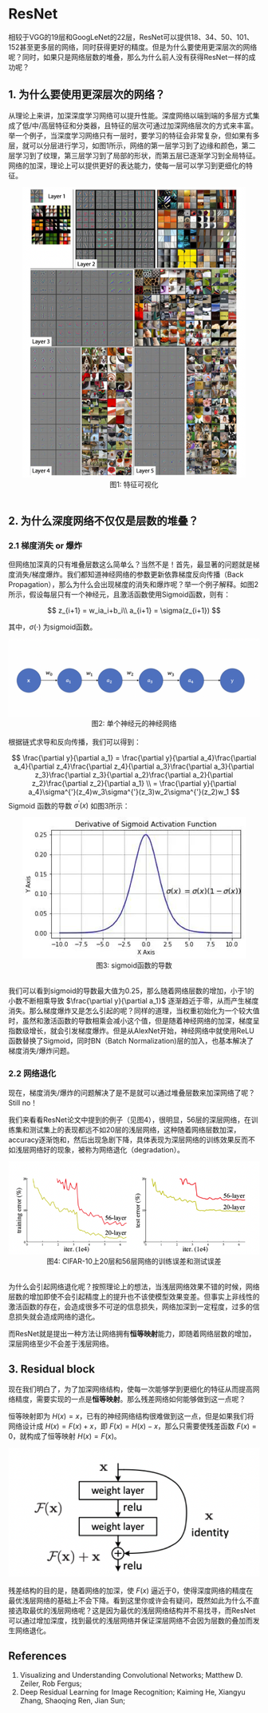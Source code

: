 # ResNet

相较于VGG的19层和GoogLeNet的22层，ResNet可以提供18、34、50、101、152甚至更多层的网络，同时获得更好的精度。但是为什么要使用更深层次的网络呢？同时，如果只是网络层数的堆叠，那么为什么前人没有获得ResNet一样的成功呢？

## 1. 为什么要使用更深层次的网络？

从理论上来讲，加深深度学习网络可以提升性能。深度网络以端到端的多层方式集成了低/中/高层特征和分类器，且特征的层次可通过加深网络层次的方式来丰富。举一个例子，当深度学习网络只有一层时，要学习的特征会非常复杂，但如果有多层，就可以分层进行学习，如图1所示，网络的第一层学习到了边缘和颜色，第二层学习到了纹理，第三层学习到了局部的形状，而第五层已逐渐学习到全局特征。网络的加深，理论上可以提供更好的表达能力，使每一层可以学习到更细化的特征。

<center><img src="https://github.com/ZhangHandi/images-for-paddledocs/blob/main/images/deep%20learning/ResNet/feature_map_visualization.png?raw=true" alt="feature_map_visualization" style="zoom:80%;" /></center>

<center>
  图1: 特征可视化
  <br></br>
</center>

## 2. 为什么深度网络不仅仅是层数的堆叠？

### 2.1 梯度消失 or 爆炸

但网络加深真的只有堆叠层数这么简单么？当然不是！首先，最显著的问题就是梯度消失/梯度爆炸。我们都知道神经网络的参数更新依靠梯度反向传播（Back Propagation），那么为什么会出现梯度的消失和爆炸呢？举一个例子解释。如图2所示，假设每层只有一个神经元，且激活函数使用Sigmoid函数，则有：


$$
z_{i+1} = w_ia_i+b_i\\
a_{i+1} = \sigma(z_{i+1})
$$


其中，$\sigma(\cdot)$ 为sigmoid函数。

<center><img src="https://github.com/ZhangHandi/images-for-paddledocs/blob/main/images/deep%20learning/ResNet/single_neuronal_network.png?raw=true" style="zoom:80%;" /></center>

<center>
  图2: 单个神经元的神经网络
  <br></br>
</center>
根据链式求导和反向传播，我们可以得到：


$$
\frac{\partial y}{\partial a_1} = \frac{\partial y}{\partial a_4}\frac{\partial a_4}{\partial z_4}\frac{\partial z_4}{\partial a_3}\frac{\partial a_3}{\partial z_3}\frac{\partial z_3}{\partial a_2}\frac{\partial a_2}{\partial z_2}\frac{\partial z_2}{\partial a_1} \\
= \frac{\partial y}{\partial a_4}\sigma^{'}(z_4)w_3\sigma^{'}(z_3)w_2\sigma^{'}(z_2)w_1
$$
Sigmoid 函数的导数 $\sigma^{'}(x)$ 如图3所示：

<center><img src="https://github.com/ZhangHandi/images-for-paddledocs/blob/main/images/deep%20learning/ResNet/sigmoid_derivation.png?raw=true" alt="sigmoid_derivation" /></center>

<center>
  图3: sigmoid函数的导数
  <br></br>
</center>

我们可以看到sigmoid的导数最大值为0.25，那么随着网络层数的增加，小于1的小数不断相乘导致 $\frac{\partial y}{\partial a_1}$ 逐渐趋近于零，从而产生梯度消失。那么梯度爆炸又是怎么引起的呢？同样的道理，当权重初始化为一个较大值时，虽然和激活函数的导数相乘会减小这个值，但是随着神经网络的加深，梯度呈指数级增长，就会引发梯度爆炸。但是从AlexNet开始，神经网络中就使用ReLU函数替换了Sigmoid，同时BN（Batch Normalization)层的加入，也基本解决了梯度消失/爆炸问题。

### 2.2 网络退化

现在，梯度消失/爆炸的问题解决了是不是就可以通过堆叠层数来加深网络了呢？Still no！

我们来看看ResNet论文中提到的例子（见图4），很明显，56层的深层网络，在训练集和测试集上的表现都远不如20层的浅层网络，这种随着网络层数加深，accuracy逐渐饱和，然后出现急剧下降，具体表现为深层网络的训练效果反而不如浅层网络好的现象，被称为网络退化（degradation）。

<center><img src="https://github.com/ZhangHandi/images-for-paddledocs/blob/main/images/deep%20learning/ResNet/error_in_CIFAR10.png?raw=true" alt="error_in_CIFAR10" /></center>

<center>
  图4: CIFAR-10上20层和56层网络的训练误差和测试误差
  <br></br>
</center>

为什么会引起网络退化呢？按照理论上的想法，当浅层网络效果不错的时候，网络层数的增加即使不会引起精度上的提升也不该使模型效果变差。但事实上非线性的激活函数的存在，会造成很多不可逆的信息损失，网络加深到一定程度，过多的信息损失就会造成网络的退化。

而ResNet就是提出一种方法让网络拥有**恒等映射**能力，即随着网络层数的增加，深层网络至少不会差于浅层网络。

## 3. Residual block

现在我们明白了，为了加深网络结构，使每一次能够学到更细化的特征从而提高网络精度，需要实现的一点是**恒等映射**。那么残差网络如何能够做到这一点呢？

恒等映射即为 $H(x) = x$，已有的神经网络结构很难做到这一点，但是如果我们将网络设计成 $H(x) = F(x) + x$，即 $F(x) = H(x) - x$，那么只需要使残差函数 $F(x) = 0$，就构成了恒等映射 $H(x) = F(x)$。

<center><img src="https://github.com/ZhangHandi/images-for-paddledocs/blob/main/images/deep%20learning/ResNet/residual_block.png?raw=true" alt="residual_block" /></center>

残差结构的目的是，随着网络的加深，使 $F(x)$ 逼近于0，使得深度网络的精度在最优浅层网络的基础上不会下降。看到这里你或许会有疑问，既然如此为什么不直接选取最优的浅层网络呢？这是因为最优的浅层网络结构并不易找寻，而ResNet可以通过增加深度，找到最优的浅层网络并保证深层网络不会因为层数的叠加而发生网络退化。

## References

1. Visualizing and Understanding Convolutional Networks; Matthew D. Zeiler, Rob Fergus; 
2. Deep Residual Learning for Image Recognition; Kaiming He, Xiangyu Zhang, Shaoqing Ren, Jian Sun;